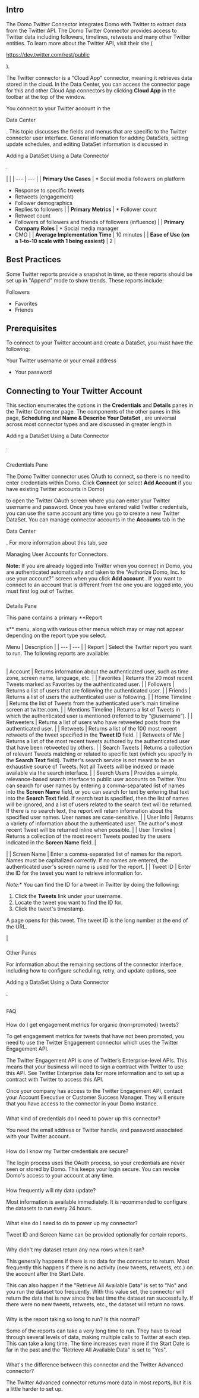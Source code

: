 

Intro
-------

The Domo Twitter Connector integrates Domo with Twitter to extract data from the Twitter API. The Domo Twitter Connector provides access to Twitter data including followers, timelines, retweets and many other Twitter entities. To learn more about the Twitter API, visit their site (

https://dev.twitter.com/rest/public

).


 The Twitter connector is a "Cloud App" connector, meaning it retrieves data stored in the cloud. In the Data Center, you can access the connector page for this and other Cloud App connectors by clicking
 **Cloud App**
 in the toolbar at the top of the window.


 You connect to your Twitter account in the

Data Center

. This topic discusses the fields and menus that are specific to the Twitter connector user interface. General information for adding DataSets, setting update schedules, and editing DataSet information is discussed in

Adding a DataSet Using a Data Connector

.

  |  |
| --- | --- |
|
**Primary Use Cases**
 | * Social media followers on platform
* Response to specific tweets
* Retweets (engagement)
* Follower demographics
* Replies to followers
 |
|
**Primary Metrics**
 | * Follower count
* Retweet count
* Followers of followers and friends of followers (influence)
 |
|
**Primary Company Roles**
 | * Social media manager
* CMO
 |
|
**Average Implementation Time**
 |
 10 minutes
  |
|
**Ease of Use (on a 1-to-10 scale with 1 being easiest)**
 |
 2
  |

Best Practices
----------------

Some Twitter reports provide a snapshot in time, so these reports should be set up in "Append" mode to show trends. These reports include:

 Followers
* Favorites
* Friends

Prerequisites
---------------

To connect to your Twitter account and create a DataSet, you must have the following:

 Your Twitter username or your email address
* Your password

Connecting to Your Twitter Account
------------------------------------

This section enumerates the options in the
 **Credentials**
 and
 **Details**
 panes in the Twitter Connector page. The components of the other panes in this page,
 **Scheduling**
 and
 **Name & Describe Your DataSet**
 , are universal across most connector types and are discussed in greater length in

Adding a DataSet Using a Data Connector

.

##
 Credentials Pane

The Domo Twitter connector uses OAuth to connect, so there is no need to enter credentials within Domo. Click
 **Connect**
 (or select
 **Add Account**
 if you have existing Twitter accounts in Domo)


 to open the Twitter OAuth screen where you can enter your Twitter username and password. Once you have entered valid Twitter credentials, you can use the same account any time you go to create a new Twitter DataSet. You can manage connector accounts in the
 **Accounts**
 tab in the

Data Center

. For more information about this tab, see

Managing User Accounts for Connectors.


**Note:**
 If you are already logged into Twitter when you connect in Domo, you are authenticated automatically and taken to the "Authorize Domo, Inc. to use your account?" screen when you click
 **Add account**
 . If you want to connect to an account that is different from the one you are logged into, you must first log out of Twitter.


###
 Details Pane

This pane contains a primary
 **Report

s**
 menu, along with various other menus which may or may not appear depending on the report type you select.


 Menu
  |
 Description
  |
| --- | --- |
|
 Report
  |
 Select the Twitter report you want to run. The following reports are available:


|  |  |
| --- | --- |
|
 Account
  |
 Returns information about the authenticated user, such as time zone, screen name, language, etc.
  |
|
 Favorites
  |
 Returns the 20 most recent Tweets marked as Favorites by the authenticated user.
  |
|
 Followers
  |
 Returns a list of users that are following the authenticated user.
  |
|
 Friends
  |
 Returns a list of users the authenticated user is following.
  |
|
 Home Timeline
  |
 Returns the list of Tweets from the authenticated user’s main timeline screen at twitter.com.
  |
|
 Mentions Timeline
  |
 Returns a list of Tweets in which the authenticated user is mentioned (referred to by “@username”).
  |
|
 Retweeters
  |
 Returns a list of users who have retweeted posts from the authenticated user.
  |
|
 Retweets
  |
 Returns a list of the 100 most recent retweets of the tweet specified in the
 **Tweet ID**
 field.
  |
|
 Retweets of Me
  |
 Returns a list of the most recent tweets authored by the authenticated user that have been retweeted by others.
  |
|
 Search Tweets
  |
 Returns a collection of relevant Tweets matching or related to specific text (which you specify in the
 **Search Text**
 field). Twitter's search service is not meant to be an exhaustive source of Tweets. Not all Tweets will be indexed or made available via the search interface.
  |
|
 Search Users
  |
 Provides a simple, relevance-based search interface to public user accounts on Twitter. You can search for user names by entering a comma-separated list of names into the
 **Screen Name**
 field, or you can search for text by entering that text into the
 **Search Text**
 field. If search text is specified, then the list of names will be ignored, and a list of users related to the search text will be returned. If there is no search text, the report will return information about the specified user names. User names are case-sensitive.
  |
|
 User Info
  |
 Returns a variety of information about the authenticated user. The author's most recent Tweet will be returned inline when possible.
  |
|
 User Timeline
  |
 Returns a collection of the most recent Tweets posted by the users indicated in the
 **Screen Name**
 field.
  |

|
|
 Screen Name
  |
 Enter a comma-separated list of names for the report. Names must be capitalized correctly. If no names are entered, the authenticated user's screen name is used for the report.
  |
|
 Tweet ID
  |
 Enter the ID for the tweet you want to retrieve information for.

*Note:**
 You can find the ID for a tweet in Twitter by doing the following:


1. Click the
 **Tweets**
 link under your username.
2. Locate the tweet you want to find the ID for.
3. Click the tweet's timestamp.


 A page opens for this tweet. The tweet ID is the long number at the end of the URL.

|


###
 Other Panes

For information about the remaining sections of the connector interface, including how to configure scheduling, retry, and update options, see

Adding a DataSet Using a Data Connector

.

##
 FAQ


####
 How do I get engagement metrics for organic (non-promoted) tweets?

To get engagement metrics for tweets that have not been promoted, you need to use the Twitter Engagement connector which uses the Twitter Engagement API.


 The Twitter Engagement API is one of Twitter’s Enterprise-level APIs. This means that your business will need to sign a contract with Twitter to use this API. See Twitter Enterprise data for more information and to set up a contract with Twitter to access this API.


 Once your company has access to the Twitter Engagement API, contact your Account Executive or Customer Success Manager. They will ensure that you have access to the connector in your Domo instance.

###
 What kind of credentials do I need to power up this connector?

You need the email address or Twitter handle, and password associated with your Twitter account.

###
 How do I know my Twitter credentials are secure?

The login process uses the OAuth process, so your credentials are never seen or stored by Domo. This keeps your login secure. You can revoke Domo's access to your account at any time.

###
 How frequently will my data update?

Most information is available immediately. It is recommended to configure the datasets to run every 24 hours.

###
 What else do I need to do to power up my connector?

Tweet ID and Screen Name can be provided optionally for certain reports.

###
 Why didn't my dataset return any new rows when it ran?

This generally happens if there is no data for the connector to return. Most frequently this happens if there is no activity (new tweets, retweets, etc.) on the account after the Start Date.


 This can also happen if the "Retrieve All Available Data" is set to "No" and you run the dataset too frequently. With this value set, the connector will return the data that is new since the last time the dataset ran successfully. If there were no new tweets, retweets, etc., the dataset will return no rows.

###
 Why is the report taking so long to run? Is this normal?

Some of the reports can take a very long time to run. They have to read through several levels of data, making multiple calls to Twitter at each step. This can take a long time. The time increases even more if the Start Date is far in the past and the "Retrieve All Available Data" is set to "Yes".

###
 What's the difference between this connector and the Twitter Advanced connector?

The Twitter Advanced connector returns more data in most reports, but it is a little harder to set up.

